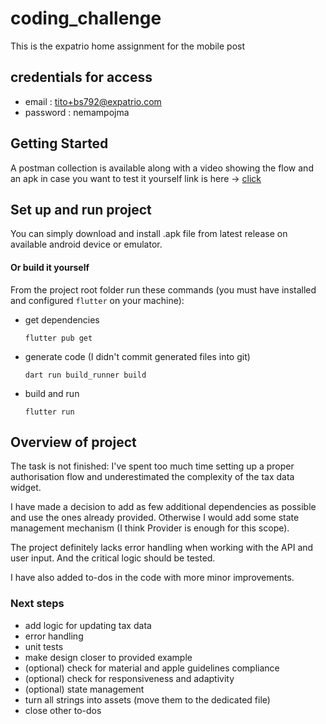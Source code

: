 # coding_challenge
This is the expatrio home assignment for the mobile post

## credentials for access

- email : tito+bs792@expatrio.com
- password : nemampojma

## Getting Started

A postman collection is available along with a video showing the flow and an apk in case you want to
test it yourself
link is here -> [click ](https://drive.google.com/drive/folders/1MuyOdR152tvVVctcRwouRiXZAbG9XM5K)

## Set up and run project

You can simply download and install .apk file from latest release on available android device or
emulator.

#### Or build it yourself

From the project root folder run these commands (you must have installed and configured `flutter` on
your machine):

- get dependencies

  ```flutter pub get```

- generate code (I didn't commit generated files into git)

  ```dart run build_runner build```

- build and run

  ```flutter run```

## Overview of project

The task is not finished: I've spent too much time setting up a proper authorisation flow and
underestimated the complexity of the tax data widget.

I have made a decision to add as few additional dependencies as possible and use the ones already
provided. Otherwise I would add some state management mechanism (I think Provider is enough for this
scope).

The project definitely lacks error handling when working with the API and user input. And the
critical logic should be tested.

I have also added to-dos in the code with more minor improvements.

### Next steps

- add logic for updating tax data
- error handling
- unit tests
- make design closer to provided example
- (optional) check for material and apple guidelines compliance
- (optional) check for responsiveness and adaptivity
- (optional) state management
- turn all strings into assets (move them to the dedicated file)
- close other to-dos